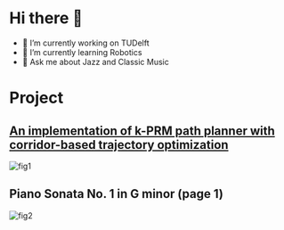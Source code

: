 # Hi there 👋


<!-- **smoggy-P/smoggy-P** is a ✨ _special_ ✨ repository because its `README.md` (this file) appears on your GitHub profile.

Here are some ideas to get you started:
 -->
- 🔭 I’m currently working on TUDelft
- 🌱 I’m currently learning Robotics
- 💬 Ask me about Jazz and Classic Music

# Project
## [An implementation of k-PRM path planner with corridor-based trajectory optimization](https://github.com/edmundwsy/RO47005-PDM-Final)
![fig1](https://github.com/edmundwsy/RO47005-PDM-Final/blob/master/figs/03.gif)
## Piano Sonata No. 1 in G minor (page 1)
![fig2](https://user-images.githubusercontent.com/29809038/155034256-cc78ede1-d72b-4444-935b-bdaabe386782.png)
